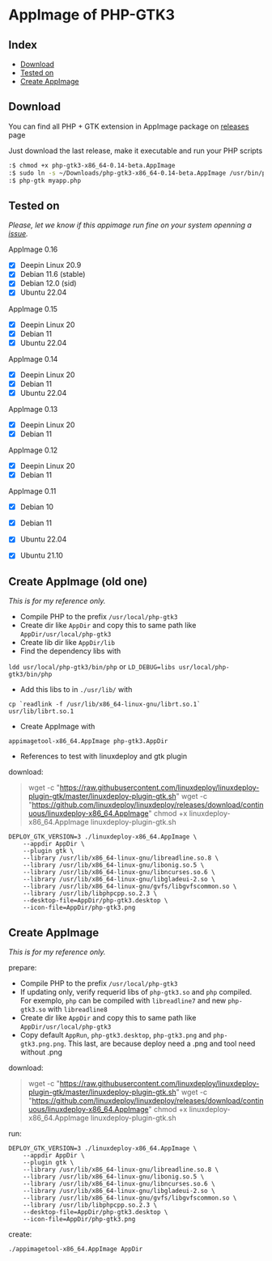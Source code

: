 # AppImage of PHP-GTK3

## Index

 - [Download](https://github.com/scorninpc/php-gtk3/blob/master/docs/appimage.md#download)
 - [Tested on](https://github.com/scorninpc/php-gtk3/blob/master/docs/appimage.md#tested-on)
 - [Create AppImage](https://github.com/scorninpc/php-gtk3/blob/master/docs/appimage.md#create-appimage)

## Download

You can find all PHP + GTK extension in AppImage package on [releases](https://github.com/scorninpc/php-gtk3/releases) page

Just download the last release, make it executable and run your PHP scripts

```sh
:$ chmod +x php-gtk3-x86_64-0.14-beta.AppImage
:$ sudo ln -s ~/Downloads/php-gtk3-x86_64-0.14-beta.AppImage /usr/bin/php-gtk
:$ php-gtk myapp.php
```

## Tested on

_Please, let we know if this appimage run fine on your system openning a [issue](https://github.com/scorninpc/php-gtk3/issues)._


AppImage 0.16

- [x] Deepin Linux 20.9
- [x] Debian 11.6 (stable)
- [x] Debian 12.0 (sid)
- [x] Ubuntu 22.04

AppImage 0.15

- [x] Deepin Linux 20
- [x] Debian 11
- [x] Ubuntu 22.04

AppImage 0.14

- [x] Deepin Linux 20
- [x] Debian 11
- [x] Ubuntu 22.04

AppImage 0.13

- [x] Deepin Linux 20
- [x] Debian 11

AppImage 0.12

- [x] Deepin Linux 20
- [x] Debian 11

AppImage 0.11

- [x] Debian 10
- [x] Debian 11
- [x] Ubuntu 22.04
- [x] Ubuntu 21.10


## Create AppImage (old one)

_This is for my reference only._

- Compile PHP to the prefix `/usr/local/php-gtk3`
- Create dir like `AppDir` and copy this to same path  like `AppDir/usr/local/php-gtk3`
- Create lib dir like `AppDir/lib`
- Find the dependency libs with

`ldd usr/local/php-gtk3/bin/php`
or
`LD_DEBUG=libs usr/local/php-gtk3/bin/php`

- Add this libs to in `./usr/lib/` with

```
cp `readlink -f /usr/lib/x86_64-linux-gnu/librt.so.1` usr/lib/librt.so.1
```

- Create AppImage with

`appimagetool-x86_64.AppImage php-gtk3.AppDir`

- References to test with linuxdeploy and gtk plugin

download:

> wget -c "https://raw.githubusercontent.com/linuxdeploy/linuxdeploy-plugin-gtk/master/linuxdeploy-plugin-gtk.sh"
> wget -c "https://github.com/linuxdeploy/linuxdeploy/releases/download/continuous/linuxdeploy-x86_64.AppImage"
> chmod +x linuxdeploy-x86_64.AppImage linuxdeploy-plugin-gtk.sh

```
DEPLOY_GTK_VERSION=3 ./linuxdeploy-x86_64.AppImage \
	--appdir AppDir \
	--plugin gtk \
	--library /usr/lib/x86_64-linux-gnu/libreadline.so.8 \
	--library /usr/lib/x86_64-linux-gnu/libonig.so.5 \
	--library /usr/lib/x86_64-linux-gnu/libncurses.so.6 \
	--library /usr/lib/x86_64-linux-gnu/libgladeui-2.so \
	--library /usr/lib/x86_64-linux-gnu/gvfs/libgvfscommon.so \
	--library /usr/lib/libphpcpp.so.2.3 \
	--desktop-file=AppDir/php-gtk3.desktop \
	--icon-file=AppDir/php-gtk3.png

```


## Create AppImage

_This is for my reference only._

prepare:

- Compile PHP to the prefix `/usr/local/php-gtk3`
- If updating only, verify requerid libs of `php-gtk3.so` and `php` compiled. For exemplo, `php` can be compiled with `libreadline7` and new `php-gtk3.so` with `libreadline8`
- Create dir like `AppDir` and copy this to same path  like `AppDir/usr/local/php-gtk3`
- Copy default `AppRun`, `php-gtk3.desktop`, `php-gtk3.png` and `php-gtk3.png.png`. This last, are because deploy need a .png and tool need without .png

download:

> wget -c "https://raw.githubusercontent.com/linuxdeploy/linuxdeploy-plugin-gtk/master/linuxdeploy-plugin-gtk.sh"
> wget -c "https://github.com/linuxdeploy/linuxdeploy/releases/download/continuous/linuxdeploy-x86_64.AppImage"
> chmod +x linuxdeploy-x86_64.AppImage linuxdeploy-plugin-gtk.sh


run: 

```
DEPLOY_GTK_VERSION=3 ./linuxdeploy-x86_64.AppImage \
	--appdir AppDir \
	--plugin gtk \
	--library /usr/lib/x86_64-linux-gnu/libreadline.so.8 \
	--library /usr/lib/x86_64-linux-gnu/libonig.so.5 \
	--library /usr/lib/x86_64-linux-gnu/libncurses.so.6 \
	--library /usr/lib/x86_64-linux-gnu/libgladeui-2.so \
	--library /usr/lib/x86_64-linux-gnu/gvfs/libgvfscommon.so \
	--library /usr/lib/libphpcpp.so.2.3 \
	--desktop-file=AppDir/php-gtk3.desktop \
	--icon-file=AppDir/php-gtk3.png

```

create:

```
./appimagetool-x86_64.AppImage AppDir
```